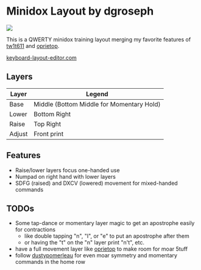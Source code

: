 # Minidox Layout by dgroseph
![](https://imgur.com/12tlk5P.png)

This is a QWERTY minidox training layout merging my favorite features of [tw1t611](keyboards/minidox/keymaps/tw1t611) and [oprietop](keyboards/minidox/keymaps/oprietop).

[keyboard-layout-editor.com](http://www.keyboard-layout-editor.com/#/gists/d80f1051d3bd9af20c5e4cb69ff8c4c2)

## Layers
| Layer | Legend |
| ----- | ------ |
| Base  | Middle (Bottom Middle for Momentary Hold) |
| Lower | Bottom Right |
| Raise | Top Right |
| Adjust | Front print |

## Features
* Raise/lower layers focus one-handed use
* Numpad on right hand with lower layers
* SDFG (raised) and DXCV (lowered) movement for mixed-handed commands

## TODOs
* Some tap-dance or momentary layer magic to get an apostrophe easily for contractions
  * like double tapping "n", "I", or "e" to put an apostrophe after them
  * or having the "t" on the "n" layer print "n't", etc.
* have a full movement layer like [oprietop](keyboards/minidox/keymaps/oprietop) to make room for moar 5tuff
* follow [dustypomerleau](keyboards/minidox/keymaps/dustypomerleau) for even moar symmetry and momentary commands in the home row